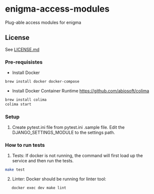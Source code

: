 # enigma-access-modules
Plug-able access modules for enigma

##  License
See [LICENSE.md](.github/LICENSE.md)

### Pre-requisistes

- Install Docker
```bash
brew install docker docker-compose
```

- Install Docker Container Runtime
https://github.com/abiosoft/colima
```bash
brew install colima
colima start
```
### Setup

1. Create pytest.ini file from pytest.ini .sample file. Edit the DJANGO_SETTINGS_MODULE to the settings path.

### How to run tests

1. Tests:
If docker is not running, the command will first load up the service and then run the tests.
```bash
make test
```

2. Linter:
Docker should be running for linter tool:
```bash
   docker exec dev make lint
```
